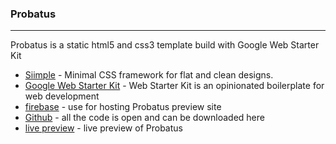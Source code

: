### Probatus
---

Probatus is a static html5 and css3 template build with Google Web Starter Kit

* [Siimple](http://siimple.juanes.xyz) - Minimal CSS framework for flat and clean designs.
* [Google Web Starter Kit](https://github.com/google/web-starter-kit/tree/v0.6.5) - Web Starter Kit is an opinionated boilerplate for web development
* [firebase](https://firebase.google.com) - use for hosting Probatus preview site
* [Github](https://github.com/kerrongordon/Probatus) - all the code is open and can be downloaded here
* [live preview](https://probatus-ceb59.firebaseapp.com) - live preview of Probatus


